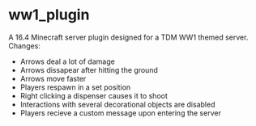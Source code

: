 # ww1_plugin
A 16.4 Minecraft server plugin designed for a TDM WW1 themed server.
Changes:

- Arrows deal a lot of damage
- Arrows dissapear after hitting the ground
- Arrows move faster
- Players respawn in a set position
- Right clicking a dispenser causes it to shoot
- Interactions with several decorational objects are disabled
- Players recieve a custom message upon entering the server
